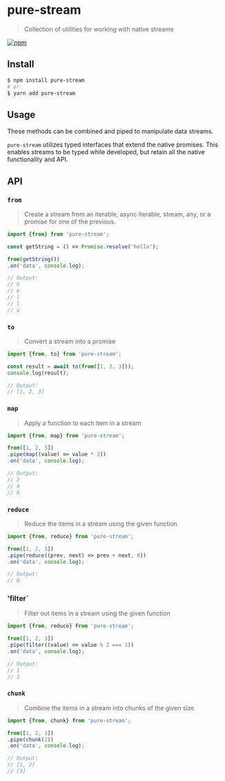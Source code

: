 # pure-stream

> Collection of utilities for working with native streams

[![npm](https://img.shields.io/npm/v/pure-stream.svg)](https://www.npmjs.com/package/pure-stream)

## Install

```sh
$ npm install pure-stream
# or
$ yarn add pure-stream
```

## Usage

These methods can be combined and piped to manipulate data streams.

`pure-stream` utilizes typed interfaces that extend the native promises. This enables streams to be typed while developed, but retain all the native functionality and API.

## API

### `from`
> Create a stream from an iterable, async iterable, stream, any, or a promise for one of the previous.

```js
import {from} from 'pure-stream';

const getString = () => Promise.resolve('hello');

from(getString())
.on('data', console.log);

// Output:
// h
// e
// l
// l
// o
```

### `to`
> Convert a stream into a promise

```js
import {from, to} from 'pure-stream';

const result = await to(from([1, 2, 3]));
console.log(result);

// Output:
// [1, 2, 3]
```

### `map`
> Apply a function to each item in a stream

```js
import {from, map} from 'pure-stream';

from([1, 2, 3])
.pipe(map((value) => value * 2))
.on('data', console.log);

// Output:
// 2
// 4
// 6

```

### `reduce`
> Reduce the items in a stream using the given function

```js
import {from, reduce} from 'pure-stream';

from([1, 2, 3])
.pipe(reduce((prev, next) => prev + next, 0))
.on('data', console.log);

// Output:
// 6
```

### 'filter`
> Filter out items in a stream using the given function

```js
import {from, reduce} from 'pure-stream';

from([1, 2, 3])
.pipe(filter((value) => value % 2 === 1))
.on('data', console.log);

// Output:
// 1
// 3
```

### `chunk`
> Combine the items in a stream into chunks of the given size

```js
import {from, chunk} from 'pure-stream';

from([1, 2, 3])
.pipe(chunk(2))
.on('data', console.log);

// Output:
// [1, 2]
// [3]
```
